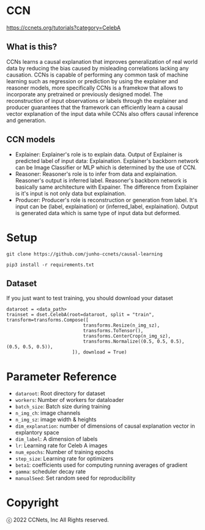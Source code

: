 # CCN
  https://ccnets.org/tutorials?category=CelebA
  
## What is this?

CCNs learns a causal explanation that improves generalization of real world data by reducing the bias caused by misleading correlations lacking any causation. CCNs is capable of performing any common task of machine learning such as regression or prediction by using the explainer and reasoner models, more specifically CCNs is a framekow that allows to incorporate any pretrained or previously designed model. The reconstruction of input observations or labels through the explainer and producer guarantees that the framework can efficiently learn a causal vector explanation of the input data while CCNs also offers causal inference and generation.

## CCN models
- Explainer: Explainer's role is to explain data. Output of Explainer is predicted label of input data: Explaination. Explainer's backborn network can be Image Classifier or MLP which is determined by the use of CCN.
- Reasoner: Reasoner's role is to infer from data and explaination. Reasoner's output is inferred label. Reasoner's backborn network is basically same architecture with Expainer. The difference from Explainer is it's input is not only data but explaination.
- Producer: Producer's role is reconstruction or generation from label. It's input can be (label, explaination) or (inferred_label, explaination). Output is generated data which is same type of input data but deformed.

# Setup
```
git clone https://github.com/junho-ccnets/causal-learning

pip3 install -r requirements.txt
```

## Dataset
If you just want to test training, you should download your dataset
```
dataroot = <data_path>
trainset = dset.CelebA(root=dataroot, split = "train", transform=transforms.Compose([
                            transforms.Resize(n_img_sz),
                            transforms.ToTensor(),
                            transforms.CenterCrop(n_img_sz),
                            transforms.Normalize((0.5, 0.5, 0.5), (0.5, 0.5, 0.5)),
                        ]), download = True)
```
  
# Parameter Reference
- `dataroot`: Root directory for dataset
- `workers`: Number of workers for dataloader
- `batch_size`: Batch size during training
- `n_img_ch`: image channels
- `n_img_sz`: image width & heights
- `dim_explanation`: number of dimensions of causal explanation vector in explantory space
- `dim_label`: A dimension of labels
- `lr`: Learning rate for Celeb A images
- `num_epochs`: Number of training epochs
- `step_size`: Learning rate for optimizers
- `beta1`: coefficients used for computing running averages of gradient
- `gamma`: scheduler decay rate
- `manualSeed`: Set random seed for reproducibility

# Copyright
ⓒ 2022 CCNets, Inc All Rights reserved.
